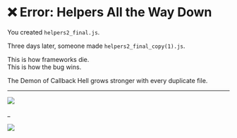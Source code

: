 # ❌ Error: Helpers All the Way Down

You created `helpers2_final.js`.

Three days later, someone made `helpers2_final_copy(1).js`.

This is how frameworks die.  
This is how the bug wins.

The Demon of Callback Hell grows stronger with every duplicate file.

---

<a href="../../glossary.md">
  <img src="https://img.shields.io/badge/Open%20DevLore%20Glossary-5dade2?style=for-the-badge"/>
</a>

_

<a href="../../start-game.md">
  <img src="https://img.shields.io/badge/The%20Eternal%20Pipeline%20awaits%20your%20redemption-slategray?style=for-the-badge"/>
</a>
